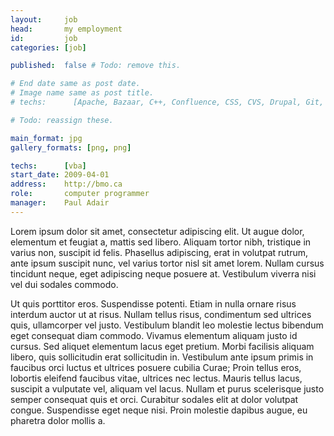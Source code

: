 ```yaml
---
layout:     job
head:       my employment
id:         job
categories: [job]

published:  false # Todo: remove this.

# End date same as post date.
# Image name same as post title.
# techs:      [Apache, Bazaar, C++, Confluence, CSS, CVS, Drupal, Git, HTML5, Java, Javascript, Jekyll, JIRA, jQuery, Linux, Markdown, MySQL, nginx, PHP, Pylons, Python, Ruby, SQLite, Subversion, T-SQL, Unity, VBA, Wordpress, XHTML] # Pick some.

# Todo: reassign these.

main_format: jpg
gallery_formats: [png, png]

techs:      [vba]
start_date: 2009-04-01
address:    http://bmo.ca
role:       computer programmer
manager:    Paul Adair
---
```

Lorem ipsum dolor sit amet, consectetur adipiscing elit. Ut augue dolor, elementum et feugiat a, mattis sed libero. Aliquam tortor nibh, tristique in varius non, suscipit id felis. Phasellus adipiscing, erat in volutpat rutrum, ante ipsum suscipit nunc, vel varius tortor nisl sit amet lorem. Nullam cursus tincidunt neque, eget adipiscing neque posuere at. Vestibulum viverra nisi vel dui sodales commodo.

Ut quis porttitor eros. Suspendisse potenti. Etiam in nulla ornare risus interdum auctor ut at risus. Nullam tellus risus, condimentum sed ultrices quis, ullamcorper vel justo. Vestibulum blandit leo molestie lectus bibendum eget consequat diam commodo. Vivamus elementum aliquam justo id cursus. Sed aliquet elementum lacus eget pretium. Morbi facilisis aliquam libero, quis sollicitudin erat sollicitudin in. Vestibulum ante ipsum primis in faucibus orci luctus et ultrices posuere cubilia Curae; Proin tellus eros, lobortis eleifend faucibus vitae, ultrices nec lectus. Mauris tellus lacus, suscipit a vulputate vel, aliquam vel lacus. Nullam et purus scelerisque justo semper consequat quis et orci. Curabitur sodales elit at dolor volutpat congue. Suspendisse eget neque nisi. Proin molestie dapibus augue, eu pharetra dolor mollis a.